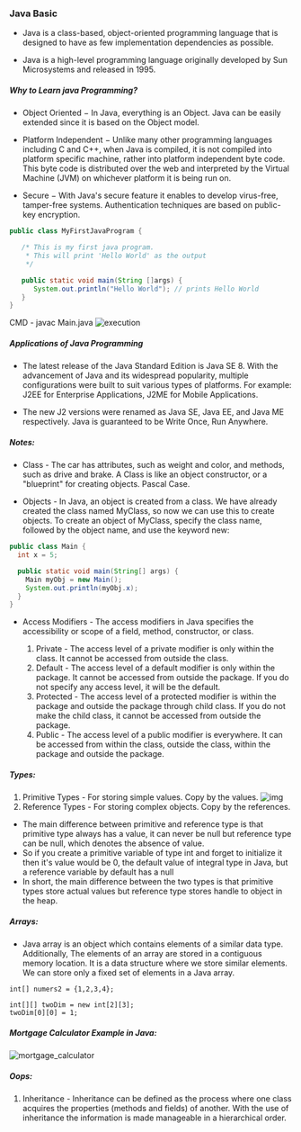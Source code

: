 ### Java Basic

* Java is a class-based, object-oriented programming language that is designed to have as few implementation dependencies as possible.

* Java is a high-level programming language originally developed by Sun Microsystems and released in 1995.

##### Why to Learn java Programming?

* Object Oriented − In Java, everything is an Object. Java can be easily extended since it is based on the Object model.

* Platform Independent − Unlike many other programming languages including C and C++, when Java is compiled, it is not compiled into platform specific machine, rather into platform independent byte code. This byte code is distributed over the web and interpreted by the Virtual Machine (JVM) on whichever platform it is being run on.

* Secure − With Java's secure feature it enables to develop virus-free, tamper-free systems. Authentication techniques are based on public-key encryption.

```java
public class MyFirstJavaProgram {

   /* This is my first java program.
    * This will print 'Hello World' as the output
    */

   public static void main(String []args) {
      System.out.println("Hello World"); // prints Hello World
   }
}
```
CMD - javac Main.java
![execution](https://i.imgur.com/mUOa3p7.png)

##### Applications of Java Programming

* The latest release of the Java Standard Edition is Java SE 8. With the advancement of Java and its widespread popularity, multiple configurations were built to suit various types of platforms. For example: J2EE for Enterprise Applications, J2ME for Mobile Applications.

* The new J2 versions were renamed as Java SE, Java EE, and Java ME respectively. Java is guaranteed to be Write Once, Run Anywhere.


##### Notes:

* Class - The car has attributes, such as weight and color, and methods, such as drive and brake. A Class is like an object constructor, or a "blueprint" for creating objects. Pascal Case.

* Objects - In Java, an object is created from a class. We have already created the class named MyClass, so now we can use this to create objects.
  To create an object of MyClass, specify the class name, followed by the object name, and use the keyword new:

```java
public class Main {
  int x = 5;

  public static void main(String[] args) {
    Main myObj = new Main();
    System.out.println(myObj.x);
  }
}
```

* Access Modifiers - The access modifiers in Java specifies the accessibility or scope of a field, method, constructor, or class.

    1. Private - The access level of a private modifier is only within the class. It cannot be accessed from outside the class.
    2. Default - The access level of a default modifier is only within the package. It cannot be accessed from outside the package. If you do not specify any access level, it will be the default.
    3. Protected - The access level of a protected modifier is within the package and outside the package through child class. If you do not make the child class, it cannot be accessed from outside the package.
    4. Public - The access level of a public modifier is everywhere. It can be accessed from within the class, outside the class, within the package and outside the package.

##### Types:

1. Primitive Types - For storing simple values. Copy by the values.
   ![img](https://i.imgur.com/DBYVRWN.png)
2. Reference Types - For storing complex objects. Copy by the references.

* The main difference between primitive and reference type is that primitive type always has a value, it can never be null but reference type can be null, which denotes the absence of value.
* So if you create a primitive variable of type int and forget to initialize it then it's value would be 0, the default value of integral type in Java, but a reference variable by default has a null
* In short, the main difference between the two types is that primitive types store actual values but reference type stores handle to object in the heap.

##### Arrays:

* Java array is an object which contains elements of a similar data type. Additionally, The elements of an array are stored in a contiguous memory location. It is a data structure where we store similar elements. We can store only a fixed set of elements in a Java array.

```
int[] numers2 = {1,2,3,4};

int[][] twoDim = new int[2][3];
twoDim[0][0] = 1;
```

##### Mortgage Calculator Example in Java:

![mortgage_calculator](https://i.imgur.com/JHTpyrN.png)

##### Oops:

1. Inheritance - Inheritance can be defined as the process where one class acquires the properties (methods and fields) of another. With the use of inheritance the information is made manageable in a hierarchical order.